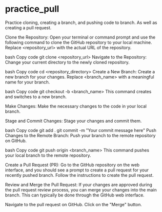 # practice_pull

Practice cloning, creating a branch, and pushing code to branch. 
As well as creating a pull request.

Clone the Repository:
Open your terminal or command prompt and use the following command to clone the GitHub repository to your local machine. Replace <repository_url> with the actual URL of the repository.

bash
Copy code
git clone <repository_url>
Navigate to the Repository:
Change your current directory to the newly cloned repository.

bash
Copy code
cd <repository_directory>
Create a New Branch:
Create a new branch for your changes. Replace <branch_name> with a meaningful name for your branch.

bash
Copy code
git checkout -b <branch_name>
This command creates and switches to a new branch.

Make Changes:
Make the necessary changes to the code in your local branch.

Stage and Commit Changes:
Stage your changes and commit them.

bash
Copy code
git add .
git commit -m "Your commit message here"
Push Changes to the Remote Branch:
Push your branch to the remote repository on GitHub.

bash
Copy code
git push origin <branch_name>
This command pushes your local branch to the remote repository.

Create a Pull Request (PR):
Go to the GitHub repository on the web interface, and you should see a prompt to create a pull request for your recently pushed branch. Follow the instructions to create the pull request.

Review and Merge the Pull Request:
If your changes are approved during the pull request review process, you can merge your changes into the main branch. This can typically be done through the GitHub web interface.

Navigate to the pull request on GitHub.
Click on the "Merge" button.
